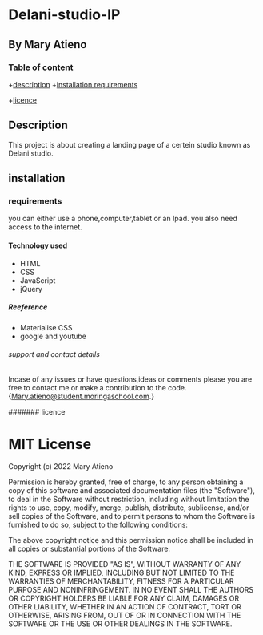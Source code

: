 # Delani-studio-IP

## By Mary Atieno

### Table of content

+[description](#description)
+[installation requirements](#installation)
<!-- +[technology used](#technology used) -->
+[licence](#licence)

## Description

This project is about creating a landing page of a certein studio known as Delani studio.

## installation

### requirements

you can either use a phone,computer,tablet or an Ipad.
you also need access to the internet.

#### Technology used

* HTML
* CSS
* JavaScript
* jQuery

##### Reeference

* Materialise CSS
* google and youtube

###### support and contact details

Incase of any issues or have questions,ideas or comments please you are free to contact me or make a contribution to the code.{Mary.atieno@student.moringaschool.com.}

####### licence

# MIT License

Copyright (c) 2022 Mary Atieno

Permission is hereby granted, free of charge, to any person obtaining a copy
of this software and associated documentation files (the "Software"), to deal
in the Software without restriction, including without limitation the rights
to use, copy, modify, merge, publish, distribute, sublicense, and/or sell
copies of the Software, and to permit persons to whom the Software is
furnished to do so, subject to the following conditions:

The above copyright notice and this permission notice shall be included in all
copies or substantial portions of the Software.

THE SOFTWARE IS PROVIDED "AS IS", WITHOUT WARRANTY OF ANY KIND, EXPRESS OR
IMPLIED, INCLUDING BUT NOT LIMITED TO THE WARRANTIES OF MERCHANTABILITY,
FITNESS FOR A PARTICULAR PURPOSE AND NONINFRINGEMENT. IN NO EVENT SHALL THE
AUTHORS OR COPYRIGHT HOLDERS BE LIABLE FOR ANY CLAIM, DAMAGES OR OTHER
LIABILITY, WHETHER IN AN ACTION OF CONTRACT, TORT OR OTHERWISE, ARISING FROM,
OUT OF OR IN CONNECTION WITH THE SOFTWARE OR THE USE OR OTHER DEALINGS IN THE
SOFTWARE.
